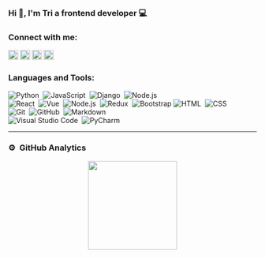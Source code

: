 ### Hi 👋, I'm Tri a frontend developer 💻

### Connect with me:

<a href="https://www.linkedin.com/in/van-tri-987799183"><img width="20" height="20" src="https://static-exp1.licdn.com/sc/h/akt4ae504epesldzj74dzred8"/></a>
<a href="mailto:nguyenvantri1997dxx@gmail.com"><img width="20" height="20" src="https://ssl.gstatic.com/ui/v1/icons/mail/rfr/gmail.ico"/></a>
<a href="https://instagram.com/jacktks.sagittarius"><img width="20" height="20" src="https://static.cdninstagram.com/rsrc.php/v3/yR/r/lam-fZmwmvn.png"/></a>
<a href="https://www.facebook.com/jacktks.sagittarius"><img width="20" height="20" src="https://static.xx.fbcdn.net/rsrc.php/yD/r/d4ZIVX-5C-b.ico"/></a>

### Languages and Tools:


![Python](https://img.shields.io/badge/-Python-05122A?style=flat&logo=python)&nbsp;
![JavaScript](https://img.shields.io/badge/-JavaScript-05122A?style=flat&logo=javascript)&nbsp;
![Django](https://img.shields.io/badge/-Django-05122A?style=flat&logo=django&logoColor=092E20)&nbsp;
![Node.js](https://img.shields.io/badge/-Node.js-05122A?style=flat&logo=node.js)&nbsp;\
![React](https://img.shields.io/badge/-React-05122A?style=flat&logo=react)&nbsp;
![Vue](https://img.shields.io/badge/-Vue-05122A?style=flat&logo=Vue.js)&nbsp;
![Node.js](https://img.shields.io/badge/-Node.js-05122A?style=flat&logo=node.js)&nbsp;
![Redux](https://img.shields.io/badge/Redux-05122A?style=flat&logo=redux&logoColor=white)&nbsp;
![Bootstrap](https://img.shields.io/badge/-Bootstrap-05122A?style=flat&logo=bootstrap&logoColor=563D7C)
![HTML](https://img.shields.io/badge/-HTML-05122A?style=flat&logo=HTML5)&nbsp;
![CSS](https://img.shields.io/badge/-CSS-05122A?style=flat&logo=CSS3&logoColor=1572B6)&nbsp;\
![Git](https://img.shields.io/badge/-Git-05122A?style=flat&logo=git)&nbsp;
![GitHub](https://img.shields.io/badge/-GitHub-05122A?style=flat&logo=github)&nbsp;
![Markdown](https://img.shields.io/badge/-Markdown-05122A?style=flat&logo=markdown)\
![Visual Studio Code](https://img.shields.io/badge/-Visual%20Studio%20Code-05122A?style=flat&logo=visual-studio-code&logoColor=007ACC)&nbsp;
![PyCharm](https://img.shields.io/badge/PyCharm-05122A.svg?&style=flat&logo=PyCharm&logoColor=white)&nbsp;

---
### ⚙️ &nbsp;GitHub Analytics

<p align="center">
<a href="https://github.com/jacktks">
  <img height="180em" src="https://github-readme-stats-eight-theta.vercel.app/api?username=jacktks&show_icons=true&theme=algolia&include_all_commits=true&count_private=true"/>
</a>
</p>

